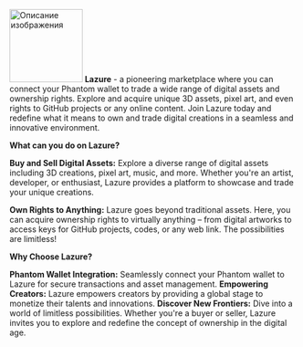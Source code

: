 <img src="https://github.com/trashplusplus/lazure-marketplace/assets/19663951/4dd34bb5-f56b-4271-bcdd-da404af41474" alt="Описание изображения" width="128" height="128"> **Lazure** - a pioneering marketplace where you can connect your Phantom wallet to trade a wide range of digital assets and ownership rights. 
Explore and acquire unique 3D assets, pixel art, and even rights to GitHub projects or any online content. 
Join Lazure today and redefine what it means to own and trade digital creations in a seamless and innovative environment.

**What can you do on Lazure?**

**Buy and Sell Digital Assets:** Explore a diverse range of digital assets including 3D creations, pixel art, music, and more. 
Whether you're an artist, developer, or enthusiast, Lazure provides a platform to showcase and trade your unique creations.

**Own Rights to Anything:** Lazure goes beyond traditional assets. 
Here, you can acquire ownership rights to virtually anything – from digital artworks to access keys for GitHub projects, codes, or any web link. 
The possibilities are limitless!

**Why Choose Lazure?**

**Phantom Wallet Integration:** Seamlessly connect your Phantom wallet to 
Lazure for secure transactions and asset management.
**Empowering Creators:** Lazure empowers creators by providing a global 
stage to monetize their talents and innovations.
**Discover New Frontiers:** Dive into a world of limitless possibilities. Whether you're a buyer or seller, 
Lazure invites you to explore and redefine the concept of ownership in the digital age.
